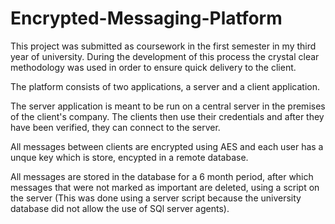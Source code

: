 # Encrypted-Messaging-Platform

This project was submitted as coursework in the first semester in my third year of university. During the development of this process the crystal clear methodology was used in order to ensure quick delivery to the client.

The platform consists of two applications, a server and a client application.

The server application is meant to be run on a central server in the premises of the client's company. The clients then use their credentials and after they have been verified, they can connect to the server.

All messages between clients are encrypted using AES and each user has a unque key which is store, encypted in a remote database.

All messages are stored in the database for a 6 month period, after which messages that were not marked as important are deleted, using a script on the server (This was done using a server script because the university database did not allow the use of SQl server agents).
